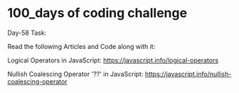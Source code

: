 # 100_days of coding challenge 

Day-58 Task:

Read the following Articles and Code along with it:

Logical Operators in JavaScript: https://javascript.info/logical-operators

Nullish Coalescing Operator '??' in JavaScript: https://javascript.info/nullish-coalescing-operator
